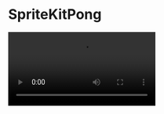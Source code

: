 # SpriteKitPong

<video src="https://github.com/AntonGrishuk/SpriteKitPong/assets/7700712/503e9611-5f44-4c7a-814d-602685be1cdc" width="300" type="video/mov">
